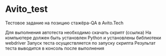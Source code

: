 # Avito_test
Тестовое задание на позицию стажёра-QA в Avito.Tech

Для выполнения автотеста необходимо скачать скрипт (ссылка)
На компьютере должен быть установлен Python и установлены библиотеки webdriver
Запуск теста осуществляется по запуску скрипта
Результат теста выводится в консоль после выполнения
